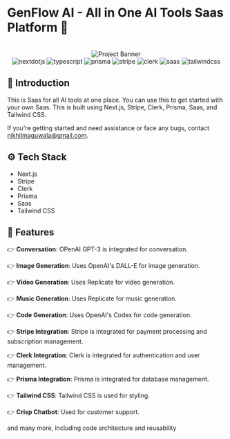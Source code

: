# GenFlow AI - All in One AI Tools Saas Platform 🚀

<div align="center">
<br />
    <a target="_blank">
      <img src="https://raw.githubusercontent.com/nikhilmaguwala/nikhil-maguwala-space-portfolio/main/public/space_photo.png?token=GHSAT0AAAAAACMXOZWRAW6E3TZEYCAKJ5HGZNG5MCA" alt="Project Banner">
    </a>
  <br />

  <div>
     <img src="https://img.shields.io/badge/-Next_JS-black?style=for-the-badge&logoColor=white&logo=nextdotjs&color=000000" alt="nextdotjs" />
        <img src="https://img.shields.io/badge/-TypeScript-black?style=for-the-badge&logoColor=white&logo=typescript&color=3178C6" alt="typescript" />
        <img src="https://img.shields.io/badge/-Prisma-black?style=for-the-badge&logoColor=white&logo=prisma&color=2D3748" alt="prisma" />
        <img src="https://img.shields.io/badge/-Stripe-black?style=for-the-badge&logoColor=white&logo=stripe&color=008CDD" alt="stripe" />
        <img src="https://img.shields.io/badge/-Clerk-black?style=for-the-badge&logoColor=white&logo=clerk&color=000000" alt="clerk" />
        <img src="https://img.shields.io/badge/-Saas-black?style=for-the-badge&logoColor=white&logo=sass&color=CC6699" alt="saas" />
    <img src="https://img.shields.io/badge/-Tailwind_CSS-black?style=for-the-badge&logoColor=white&logo=tailwindcss&color=06B6D4" alt="tailwindcss" />

  </div>
</div>

## <a name="introduction">🤖 Introduction</a>

This is Saas for all AI tools at one place. You can use this to get started with your own Saas. This is built using Next.js, Stripe, Clerk, Prisma, Saas, and Tailwind CSS.

If you're getting started and need assistance or face any bugs, contact nikhilmaguwala@gmail.com.

## <a name="tech-stack">⚙️ Tech Stack</a>

- Next.js
- Stripe
- Clerk
- Prisma
- Saas
- Tailwind CSS
## <a name="features">🔋 Features</a>

👉 **Conversation**: OPenAI GPT-3 is integrated for conversation.

👉 **Image Generation**: Uses OpenAI's DALL-E for image generation.

👉 **Video Generation**: Uses Replicate for video generation.

👉 **Music Generation**: Uses Replicate for music generation.

👉 **Code Generation**: Uses OpenAI's Codex for code generation.

👉 **Stripe Integration**: Stripe is integrated for payment processing and subscription management.

👉 **Clerk Integration**: Clerk is integrated for authentication and user management.

👉 **Prisma Integration**: Prisma is integrated for database management.

👉 **Tailwind CSS**: Tailwind CSS is used for styling.

👉 **Crisp Chatbot**: Used for customer support.

and many more, including code architecture and reusability 